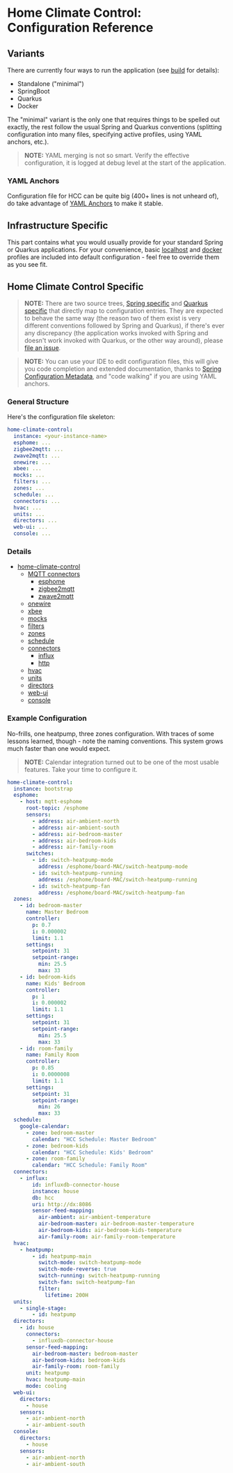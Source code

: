 Home Climate Control: Configuration Reference
==
## Variants
There are currently four ways to run the application (see [build](../build/index.md) for details):
* Standalone ("minimal")
* SpringBoot
* Quarkus
* Docker

The "minimal" variant is the only one that requires things to be spelled out exactly, the rest follow the usual Spring and Quarkus conventions (splitting configuration into many files, specifying active profiles, using YAML anchors, etc.).

> **NOTE:** YAML merging is not so smart. Verify the effective configuration, it is logged at debug level at the start of the application.

### YAML Anchors

Configuration file for HCC can be quite big (400+ lines is not unheard of), do take advantage of [YAML Anchors](https://yaml.org/spec/1.2.2/#3222-anchors-and-aliases) to make it stable.

## Infrastructure Specific
This part contains what you would usually provide for your standard Spring or Quarkus applications. For your convenience, basic
[localhost](../../dz3r-app-springboot/src/main/resources/application-localhost.yaml) and
[docker](../../dz3r-app-springboot/src/main/resources/application-docker.yaml) profiles are included into default configuration - feel free to override them as you see fit.
## Home Climate Control Specific

> **NOTE:** There are two source trees, [Spring specific](../../dz3r-app-springboot/src/main/java/net/sf/dz3/runtime/config/HccRawRecordConfig.java) and
> [Quarkus specific](../../dz3r-app-quarkus/src/main/java/net/sf/dz3/runtime/config/quarkus/HccRawInterfaceConfig.java) that directly map to configuration entries.
> They are expected to behave the same way (the reason two of them exist is very different conventions followed by Spring and Quarkus), if there's ever any discrepancy (the application works invoked with Spring and doesn't work invoked with Quarkus, or the other way around), please [file an issue](https://github.com/home-climate-control/dz/issues).

> **NOTE:** You can use your IDE to edit configuration files, this will give you code completion and extended documentation, thanks to [Spring Configuration Metadata](https://docs.spring.io/spring-boot/docs/current/reference/html/configuration-metadata.html), and "code walking" if you are using YAML anchors.

### General Structure
Here's the configuration file skeleton:
```yaml
home-climate-control:
  instance: <your-instance-name>
  esphome: ...
  zigbee2mqtt: ...
  zwave2mqtt: ...
  onewire: ...
  xbee: ...
  mocks: ...
  filters: ...
  zones: ...
  schedule: ...
  connectors: ...
  hvac: ...
  units: ...
  directors: ...
  web-ui: ...
  console: ...
```
### Details

* [home-climate-control](./home-climate-control.md)
    * [MQTT connectors](./mqtt.md)
        * [esphome](./esphome.md)
        * [zigbee2mqtt](./zigbee2mqtt.md)
        * [zwave2mqtt](./zwave2mqtt.md)
    * [onewire](./1-wire.md)
    * [xbee](./xbee.md)
    * [mocks](./mocks.md)
    * [filters](./filters.md)
    * [zones](./zones.md)
    * [schedule](./schedule.md)
    * [connectors](./connectors.md)
        * [influx](./influx.md)
        * [http](./http.md)
    * [hvac](./hvac.md)
    * [units](./units.md)
    * [directors](./directors.md)
    * [web-ui](./web-ui.md)
    * [console](./console.md)

### Example Configuration

No-frills, one heatpump, three zones configuration. With traces of some lessons learned, though - note the naming conventions. This system grows much faster than one would expect.

> **NOTE:** Calendar integration turned out to be one of the most usable features. Take your time to configure it.

```yaml
home-climate-control:
  instance: bootstrap
  esphome:
    - host: mqtt-esphome
      root-topic: /esphome
      sensors:
        - address: air-ambient-north
        - address: air-ambient-south
        - address: air-bedroom-master
        - address: air-bedroom-kids
        - address: air-family-room
      switches:
        - id: switch-heatpump-mode
          address: /esphome/board-MAC/switch-heatpump-mode
        - id: switch-heatpump-running
          address: /esphome/board-MAC/switch-heatpump-running
        - id: switch-heatpump-fan
          address: /esphome/board-MAC/switch-heatpump-fan
  zones:
    - id: bedroom-master
      name: Master Bedroom
      controller:
        p: 0.7
        i: 0.000002
        limit: 1.1
      settings:
        setpoint: 31
        setpoint-range:
          min: 25.5
          max: 33
    - id: bedroom-kids
      name: Kids' Bedroom
      controller:
        p: 1
        i: 0.000002
        limit: 1.1
      settings:
        setpoint: 31
        setpoint-range:
          min: 25.5
          max: 33
    - id: room-family
      name: Family Room
      controller:
        p: 0.85
        i: 0.0000008
        limit: 1.1
      settings:
        setpoint: 31
        setpoint-range:
          min: 26
          max: 33
  schedule:
    google-calendar:
      - zone: bedroom-master
        calendar: "HCC Schedule: Master Bedroom"
      - zone: bedroom-kids
        calendar: "HCC Schedule: Kids' Bedroom"
      - zone: room-family
        calendar: "HCC Schedule: Family Room"
  connectors:
    - influx:
        id: influxdb-connector-house
        instance: house
        db: hcc
        uri: http://dx:8086
        sensor-feed-mapping:
          air-ambient: air-ambient-temperature
          air-bedroom-master: air-bedroom-master-temperature
          air-bedroom-kids: air-bedroom-kids-temperature
          air-family-room: air-family-room-temperature
  hvac:
    - heatpump:
        - id: heatpump-main
          switch-mode: switch-heatpump-mode
          switch-mode-reverse: true
          switch-running: switch-heatpump-running
          switch-fan: switch-heatpump-fan
          filter:
            lifetime: 200H
  units:
    - single-stage:
        - id: heatpump
  directors:
    - id: house
      connectors:
        - influxdb-connector-house
      sensor-feed-mapping:
        air-bedroom-master: bedroom-master
        air-bedroom-kids: bedroom-kids
        air-family-room: room-family
      unit: heatpump
      hvac: heatpump-main
      mode: cooling
  web-ui:
    directors:
      - house
    sensors:
      - air-ambient-north
      - air-ambient-south
  console:
    directors:
      - house
    sensors:
      - air-ambient-north
      - air-ambient-south
```

